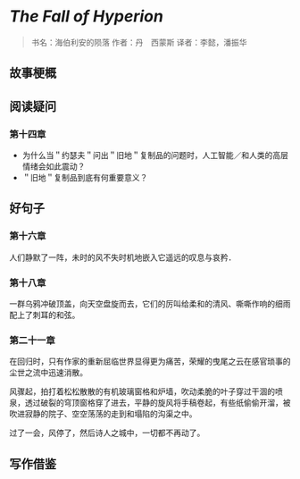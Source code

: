 # ***The Fall of Hyperion***
>书名：海伯利安的陨落
>作者：丹　西蒙斯
>译者：李懿，潘振华

## 故事梗概

## 阅读疑问

### 第十四章
- 为什么当＂约瑟夫＂问出＂旧地＂复制品的问题时，人工智能／和人类的高层情绪会如此震动？
- ＂旧地＂复制品到底有何重要意义？

## 好句子

### 第十六章
人们静默了一阵，未时的风不失时机地嵌入它遥远的叹息与哀矜．

### 第十八章
一群乌鸦冲破顶盖，向天空盘旋而去，它们的厉叫给柔和的清风、嘶嘶作响的细雨配上了刺耳的和弦。

### 第二十一章
在回归时，只有作家的重新屈临世界显得更为痛苦，荣耀的曳尾之云在感官琐事的尘世之流中迅速消散。

风骤起，拍打着松松散散的有机玻璃窗格和炉墙，吹动柔脆的叶子穿过干涸的喷泉，透过破裂的穹顶窗格穿了进去，平静的旋风将手稿卷起，有些纸偷偷开溜，被吹进寂静的院子、空空荡荡的走到和塌陷的沟渠之中。

过了一会，风停了，然后诗人之城中，一切都不再动了。

## 写作借鉴
